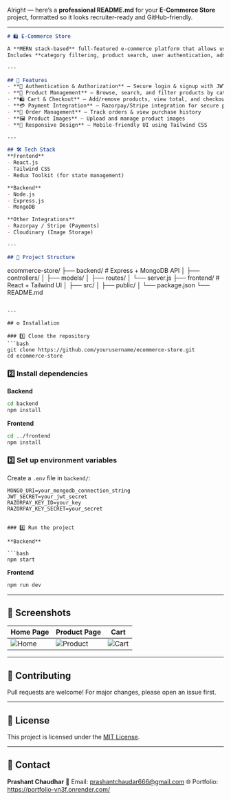 Alright — here’s a **professional README.md** for your **E-Commerce Store** project, formatted so it looks recruiter-ready and GitHub-friendly.

---

```markdown
# 🛍️ E-Commerce Store

A **MERN stack-based** full-featured e-commerce platform that allows users to browse products, add them to the cart, make purchases, and manage their orders.  
Includes **category filtering, product search, user authentication, admin dashboard, and payment integration**.

---

## 📌 Features
- **🔐 Authentication & Authorization** – Secure login & signup with JWT
- **🛒 Product Management** – Browse, search, and filter products by categories
- **🛍️ Cart & Checkout** – Add/remove products, view total, and checkout
- **💳 Payment Integration** – Razorpay/Stripe integration for secure payments
- **📂 Order Management** – Track orders & view purchase history
- **🖼️ Product Images** – Upload and manage product images
- **📱 Responsive Design** – Mobile-friendly UI using Tailwind CSS

---

## 🛠️ Tech Stack
**Frontend**  
- React.js  
- Tailwind CSS  
- Redux Toolkit (for state management)  

**Backend**  
- Node.js  
- Express.js  
- MongoDB  

**Other Integrations**  
- Razorpay / Stripe (Payments)  
- Cloudinary (Image Storage)

---

## 📂 Project Structure
```

ecommerce-store/
├── backend/           # Express + MongoDB API
│   ├── controllers/
│   ├── models/
│   ├── routes/
│   └── server.js
├── frontend/          # React + Tailwind UI
│   ├── src/
│   ├── public/
│   └── package.json
└── README.md

````

---

## ⚙️ Installation

### 1️⃣ Clone the repository
```bash
git clone https://github.com/yourusername/ecommerce-store.git
cd ecommerce-store
````

### 2️⃣ Install dependencies

**Backend**

```bash
cd backend
npm install
```

**Frontend**

```bash
cd ../frontend
npm install
```

### 3️⃣ Set up environment variables

Create a `.env` file in `backend/`:

```env
MONGO_URI=your_mongodb_connection_string
JWT_SECRET=your_jwt_secret
RAZORPAY_KEY_ID=your_key
RAZORPAY_KEY_SECRET=your_secret


### 4️⃣ Run the project

**Backend**

```bash
npm start
```

**Frontend**

```bash
npm run dev
```

---

## 📸 Screenshots

| Home Page                     | Product Page                        | Cart                          |
| ----------------------------- | ----------------------------------- | ----------------------------- |
| ![Home](screenshots/home.png) | ![Product](screenshots/product.png) | ![Cart](screenshots/cart.png) |

---

## 🤝 Contributing

Pull requests are welcome! For major changes, please open an issue first.

---

## 📜 License

This project is licensed under the [MIT License](LICENSE).

---

## 📧 Contact

**Prashant Chaudhar**
📩 Email: [prashantchaudar666@gmail.com](mailto:prashantchaudar666@gmail.com)
🌐 Portfolio: https://portfolio-vn3f.onrender.com/


